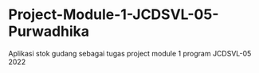 # Project-Module-1-JCDSVL-05-Purwadhika
Aplikasi stok gudang sebagai tugas project module 1 program JCDSVL-05 2022

